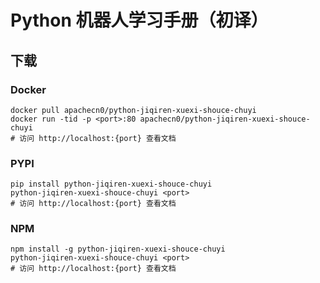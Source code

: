 # Python 机器人学习手册（初译）

## 下载

### Docker

```
docker pull apachecn0/python-jiqiren-xuexi-shouce-chuyi
docker run -tid -p <port>:80 apachecn0/python-jiqiren-xuexi-shouce-chuyi
# 访问 http://localhost:{port} 查看文档
```

### PYPI

```
pip install python-jiqiren-xuexi-shouce-chuyi
python-jiqiren-xuexi-shouce-chuyi <port>
# 访问 http://localhost:{port} 查看文档
```

### NPM

```
npm install -g python-jiqiren-xuexi-shouce-chuyi
python-jiqiren-xuexi-shouce-chuyi <port>
# 访问 http://localhost:{port} 查看文档
```